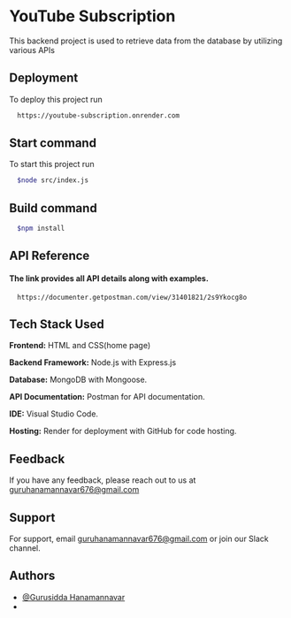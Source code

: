 # YouTube Subscription

This backend project is used to retrieve data from the database by utilizing various APIs 

## Deployment

To deploy this project run

```bash
  https://youtube-subscription.onrender.com
```

## Start command

To start this project run

```bash
  $node src/index.js
```


## Build command

```bash
  $npm install
```


## API Reference

#### The link provides all API details along with examples.

```http 
  https://documenter.getpostman.com/view/31401821/2s9Ykocg8o
```


## Tech Stack Used

**Frontend:** HTML and CSS(home page)

**Backend Framework:** Node.js with Express.js

**Database:** MongoDB with Mongoose.

**API Documentation:** Postman for API documentation.

**IDE:** Visual Studio Code.

**Hosting:** Render for deployment with GitHub for code hosting.


## Feedback

If you have any feedback, please reach out to us at guruhanamannavar676@gmail.com


## Support

For support, email guruhanamannavar676@gmail.com or join our Slack channel.


## Authors

- [@Gurusidda Hanamannavar](https://github.com/dreamboyguru)
- 

